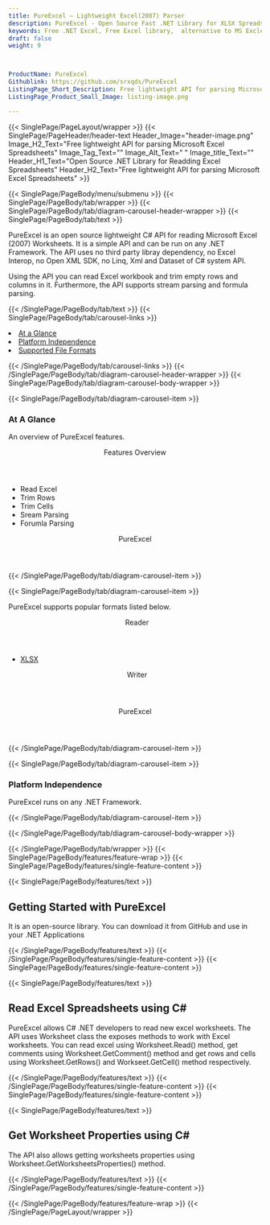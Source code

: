 ```yaml
---
title: PureExcel – Lightweight Excel(2007) Parser
description: PureExcel - Open Source Fast .NET Library for XLSX Spreadsheets. Generate, Edit, manage Rows or Cells and add Comments to Excel files in a fast way via C# API.
keywords: Free .NET Excel, Free Excel library,  alternative to MS Excle, .NET XLSX API, .NET XLSX library,  C# Excel API, .NET Excel Library, C# Spreadsheets API, create spreadsheet, add comments to cells,  Read XLSX files, manage Rows or Cells, add Comments to Excel, 
draft: false
weight: 9



ProductName: PureExcel
Githublink: https://github.com/srxqds/PureExcel
ListingPage_Short_Description: Free lightweight API for parsing Microsoft Excel Spreadsheets
ListingPage_Product_Small_Image: listing-image.png 

---
```


{{< SinglePage/PageLayout/wrapper >}}
{{< SinglePage/PageHeader/header-text
Header_Image="header-image.png"
Image_H2_Text="Free lightweight API for parsing Microsoft Excel Spreadsheets"
Image_Tag_Text=""
Image_Alt_Text=" "
Image_title_Text=""
Header_H1_Text="Open Source .NET Library for Readding Excel Spreadsheets"
Header_H2_Text="Free lightweight API for parsing Microsoft Excel Spreadsheets" >}}

{{< SinglePage/PageBody/menu/submenu >}}
{{< SinglePage/PageBody/tab/wrapper >}}
{{< SinglePage/PageBody/tab/diagram-carousel-header-wrapper >}}
{{< SinglePage/PageBody/tab/text >}}



<p>PureExcel is an open source lightweight C# API for reading Microsoft Excel (2007) Worksheets. It is a simple API and can be run on any .NET Framework. The API uses no third party libray dependency, no Excel Interop, no Open XML SDK, no Linq, Xml and Dataset of C# system API.</p>
<p>Using the API you can read Excel workbook and trim empty rows and columns in it. Furthermore, the API supports stream parsing and formula parsing.</p>

{{< /SinglePage/PageBody/tab/text >}}
{{< SinglePage/PageBody/tab/carousel-links >}}

<li data-target="#diagramcarousel" data-slide-to="0"><a href="#">At a Glance</a></li>
<li data-target="#diagramcarousel" data-slide-to="2"><a href="#">Platform Independence</a></li>
<li data-target="#diagramcarousel" data-slide-to="1"><a class="activetab" href="#">Supported File Formats</a></li>


{{< /SinglePage/PageBody/tab/carousel-links >}}
{{< /SinglePage/PageBody/tab/diagram-carousel-header-wrapper >}}
{{< SinglePage/PageBody/tab/diagram-carousel-body-wrapper >}}

{{< SinglePage/PageBody/tab/diagram-carousel-item >}}
<h3>At A Glance</h3>
<p>An overview of PureExcel features.</p>
<div class="diagram1 d1-poi">
<div class="d1-row">
<div class="d1-col d1-left"><header>Features Overview</header>
<ul>
<li>Read Excel</li>
<li>Trim Rows</li>
<li>Trim Cells</li>
<li>Sream Parsing</li>
<li>Forumla Parsing</li>
</ul>
</div>
<!--/left--></div>
<div class="d1-logo" style="border: none;"><header>PureExcel</header><footer><small></small></footer></div>
<!--/logo--></div>
<!--/diagram1-->
{{< /SinglePage/PageBody/tab/diagram-carousel-item >}}

{{< SinglePage/PageBody/tab/diagram-carousel-item >}}
<p>PureExcel supports popular formats listed below.</p>
<div class="diagram1 d2  d1-poi">
<div class="d1-row">
<div class="d1-col d1-left"><header><i class="fa fa-arrows-v "> </i> Reader</header>
<ul>
<li><a href="https://docs.fileformat.com/spreadsheet/xlsx/">XLSX</a></li>
</ul>
</div>
<!--/left-->
<div class="d1-col d1-right"><header><i class="fa  fa-long-arrow-down"> </i> Writer</header></div>
<!--/right--></div>
<!--/row-->
<div class="d1-logo" style="border: none;"><!--<img src='listing-image.png' alt="Compression APIs for .NET" />--><header>PureExcel</header><footer><small></small></footer></div>
<!--/logo--></div>
<!--/diagram2-->
{{< /SinglePage/PageBody/tab/diagram-carousel-item >}}

{{< SinglePage/PageBody/tab/diagram-carousel-item >}}
<h3>Platform Independence</h3>
<p>PureExcel runs on any .NET Framework.</p>
{{< /SinglePage/PageBody/tab/diagram-carousel-item >}}

{{< /SinglePage/PageBody/tab/diagram-carousel-body-wrapper >}}

{{< /SinglePage/PageBody/tab/wrapper >}}
{{< SinglePage/PageBody/features/feature-wrap >}}
{{< SinglePage/PageBody/features/single-feature-content >}}

{{< SinglePage/PageBody/features/text >}}
<h2 class="h2title">Getting Started with PureExcel</h2>
<p>It is an open-source library. You can download it from GitHub and use in your .NET Applications</p>

{{< /SinglePage/PageBody/features/text >}}
{{< /SinglePage/PageBody/features/single-feature-content >}}
{{< SinglePage/PageBody/features/single-feature-content >}}

{{< SinglePage/PageBody/features/text >}}
<h2 class="h2title">Read Excel Spreadsheets using C#</h2>
<p>PureExcel allows C# .NET developers to read new excel worksheets. The API uses Worksheet class the exposes methods to work with Excel worksheets. You can read excel using Worksheet.Read() method, get comments using Worksheet.GetComment() method and get rows and cells using Worksheet.GetRows() and Workseet.GetCell() method respectively.</p>

{{< /SinglePage/PageBody/features/text >}}
{{< /SinglePage/PageBody/features/single-feature-content >}}
{{< SinglePage/PageBody/features/single-feature-content >}}

{{< SinglePage/PageBody/features/text >}}
<h2 class="h2title">Get Worksheet Properties using C#</h2>
<p>The API also allows getting worksheets properties using Worksheet.GetWorksheetsProperties() method.</p>

{{< /SinglePage/PageBody/features/text >}}
{{< /SinglePage/PageBody/features/single-feature-content >}}

{{< /SinglePage/PageBody/features/feature-wrap >}}
{{< /SinglePage/PageLayout/wrapper >}}